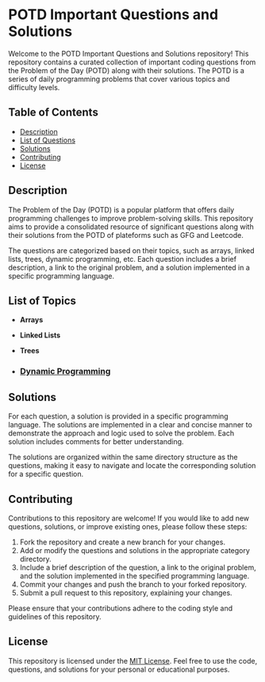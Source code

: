# POTD Important Questions and Solutions

Welcome to the POTD Important Questions and Solutions repository! This repository contains a curated collection of important coding questions from the Problem of the Day (POTD) along with their solutions. The POTD is a series of daily programming problems that cover various topics and difficulty levels.

## Table of Contents

- [Description](#description)
- [List of Questions](#list-of-questions)
- [Solutions](#solutions)
- [Contributing](#contributing)
- [License](#license)

## Description

The Problem of the Day (POTD) is a popular platform that offers daily programming challenges to improve problem-solving skills. This repository aims to provide a consolidated resource of significant questions along with their solutions from the POTD of plateforms such as GFG and Leetcode.

The questions are categorized based on their topics, such as arrays, linked lists, trees, dynamic programming, etc. Each question includes a brief description, a link to the original problem, and a solution implemented in a specific programming language.

## List of Topics

- **Arrays**

- **Linked Lists**

- **Trees**

- ### [Dynamic Programming](Dynamic_Programming/)


## Solutions

For each question, a solution is provided in a specific programming language. The solutions are implemented in a clear and concise manner to demonstrate the approach and logic used to solve the problem. Each solution includes comments for better understanding.

The solutions are organized within the same directory structure as the questions, making it easy to navigate and locate the corresponding solution for a specific question.

## Contributing

Contributions to this repository are welcome! If you would like to add new questions, solutions, or improve existing ones, please follow these steps:

1. Fork the repository and create a new branch for your changes.
2. Add or modify the questions and solutions in the appropriate category directory.
3. Include a brief description of the question, a link to the original problem, and the solution implemented in the specified programming language.
4. Commit your changes and push the branch to your forked repository.
5. Submit a pull request to this repository, explaining your changes.

Please ensure that your contributions adhere to the coding style and guidelines of this repository.

## License

This repository is licensed under the [MIT License](link-to-license-file). Feel free to use the code, questions, and solutions for your personal or educational purposes.

